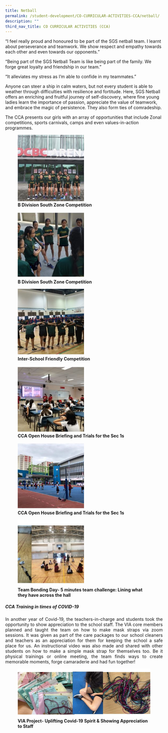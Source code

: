 ```yaml
---
title: Netball
permalink: /student-development/CO-CURRICULAR-ACTIVITIES-CCA/netball/
description: ""
third_nav_title: CO CURRICULAR ACTIVITIES (CCA)
---
```


“I feel really proud and honoured to be part of the SGS netball team. I learnt about perseverance and teamwork. We show respect and empathy towards each other and even towards our opponents.”

“Being part of the SGS Netball Team is like being part of the family. We forge great loyalty and friendship in our team.”

“It alleviates my stress as I’m able to confide in my teammates.”

Anyone can steer a ship in calm waters, but not every student is able to weather through difficulties with resilience and fortitude. Here, SGS Netball offers an enriching and fruitful journey of self-discovery, where fine young ladies learn the importance of passion, appreciate the value of teamwork, and embrace the magic of persistence. They also form ties of comradeship.

The CCA presents our girls with an array of opportunities that include Zonal competitions, sports carnivals, camps and even values-in-action programmes.

<figure>
 <img src="/images/CCA%20Netball/Slide1-12-250x250.jpg" 
     style="width:50%">
<figcaption> 
	<strong> B Division South Zone Competition</strong> 
	</figcaption>
</figure>

<figure>
 <img src="/images/CCA%20Netball/Slide2-10-250x250.jpg" 
     style="width:50%">
<figcaption> 
	<strong> B Division South Zone Competition</strong> 
	</figcaption>
</figure>

<figure>
 <img src="/images/CCA%20Netball/Slide3-7-250x250.jpg" 
     style="width:50%">
<figcaption> 
	<strong> Inter-School Friendly Competition</strong> 
	</figcaption>
</figure>

<figure>
 <img src="/images/CCA%20Netball/Slide4-8-250x250.jpg" 
     style="width:50%">
<figcaption> 
	<strong> CCA Open House Briefing and Trials for the Sec 1s</strong> 
	</figcaption>
</figure>


<figure>
 <img src="/images/CCA%20Netball/Slide5-4-250x250.jpg" 
     style="width:50%">
<figcaption> 
	<strong> CCA Open House Briefing and Trials for the Sec 1s</strong> 
	</figcaption>
</figure>


<figure>
 <img src="/images/CCA%20Netball/Slide6-4-250x250.jpg" 
     style="width:50%">
<figcaption> 
	<strong> Team Bonding Day- 5 minutes team challenge: Lining what they have across the hall</strong> 
	</figcaption>
</figure>

##### **CCA Training in times of COVID-19**

<p style="text-align: justify;"> In another year of Covid-19, the teachers-in-charge and students took the opportunity to show appreciation to the school staff. The VIA core members planned and taught the team on how to make mask straps via zoom sessions. It was given as part of the care packages to our school cleaners and teachers as an appreciation for them for keeping the school a safe place for us. An instructional video was also made and shared with other students on how to make a simple mask strap for themselves too. Be it physical trainings or online meeting, the team finds ways to create memorable moments, forge camaraderie and had fun together! </p>

<figure>
<img src="/images/CCA%20Netball/Slide7-4-e1637914226628-768x280.jpg">
<figcaption> <strong> VIA Project- Uplifting Covid-19 Spirit & Showing Appreciation to Staff </strong> </figcaption>
</figure>